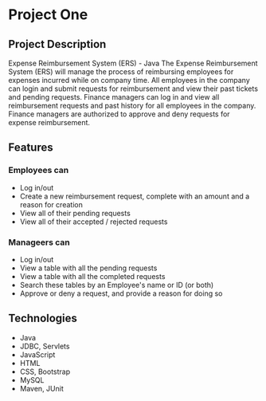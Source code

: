 # Project One
## Project Description
Expense Reimbursement System (ERS) - Java 
The Expense Reimbursement System (ERS) will manage the process of reimbursing employees for expenses incurred while on company time.
All employees in the company can login and submit requests for reimbursement and view their past tickets and pending requests. 
Finance managers can log in and view all reimbursement requests and past history for all employees in the company. 
Finance managers are authorized to approve and deny requests for expense reimbursement.

## Features
### Employees can
  - Log in/out
  - Create a new reimbursement request, complete with an amount and a reason for creation
  - View all of their pending requests
  - View all of their accepted / rejected requests
### Manageers can
  - Log in/out
  - View a table with all the pending requests
  - View a table with all the completed requests
  - Search these tables by an Employee's name or ID (or both)
  - Approve or deny a request, and provide a reason for doing so

## Technologies 
  - Java
  - JDBC, Servlets
  - JavaScript
  - HTML
  - CSS, Bootstrap
  - MySQL
  - Maven, JUnit
